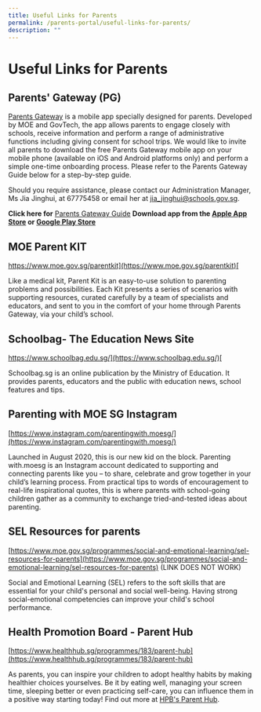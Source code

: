 ```yaml
---
title: Useful Links for Parents
permalink: /parents-portal/useful-links-for-parents/
description: ""
---
```

# Useful Links for Parents


## Parents' Gateway (PG)


[Parents Gateway](https://pg.moe.edu.sg/) is a mobile app specially designed for parents. Developed by MOE and GovTech, the app allows parents to engage closely with schools, receive information and perform a range of administrative functions including giving consent for school trips. We would like to invite all parents to download the free Parents Gateway mobile app on your mobile phone (available on iOS and Android platforms only) and perform a simple one-time onboarding process. Please refer to the Parents Gateway Guide below for a step-by-step guide.

Should you require assistance, please contact our Administration Manager, Ms Jia Jinghui, at 67775458 or email her at [jia\_jinghui@schools.gov.sg](mailto:jia_jinghui@schools.gov.sg).

**Click here for** [Parents Gateway Guide](/files/Parents%20Portal/Parents%20Gateway%20Guide.pdf)
**Download app from the [Apple App Store](https://apps.apple.com/sg/app/parents-gateway/id1267198708) or [Google Play Store](https://play.google.com/store/apps/details?id=com.moe.pgp&hl=en_SG)**

## MOE Parent KIT


[https://www.moe.gov.sg/parentkit](https://www.moe.gov.sg/parentkit)[  
](https://www.moe.gov.sg/parentkit)

Like a medical kit, Parent Kit is an easy-to-use solution to parenting problems and possibilities. Each Kit presents a series of scenarios with supporting resources, curated carefully by a team of specialists and educators, and sent to you in the comfort of your home through Parents Gateway, via your child’s school.

## Schoolbag- The Education News Site


[https://www.schoolbag.edu.sg/](https://www.schoolbag.edu.sg/)[  
](https://www.schoolbag.edu.sg/)

Schoolbag.sg is an online publication by the Ministry of Education. It provides parents, educators and the public with education news, school features and tips.

## Parenting with MOE SG Instagram


[https://www.instagram.com/parentingwith.moesg/](https://www.instagram.com/parentingwith.moesg/)

Launched in August 2020, this is our new kid on the block. Parenting with.moesg is an Instagram account dedicated to supporting and connecting parents like you – to share, celebrate and grow together in your child’s learning process. From practical tips to words of encouragement to real-life inspirational quotes, this is where parents with school-going children gather as a community to exchange tried-and-tested ideas about parenting. 

## SEL Resources for parents

[https://www.moe.gov.sg/programmes/social-and-emotional-learning/sel-resources-for-parents](https://www.moe.gov.sg/programmes/social-and-emotional-learning/sel-resources-for-parents) (LINK DOES NOT WORK)


Social and Emotional Learning (SEL) refers to the soft skills that are essential for your child's personal and social well-being. Having strong social-emotional competencies can improve your child's school performance.

## Health Promotion Board - Parent Hub


[https://www.healthhub.sg/programmes/183/parent-hub](https://www.healthhub.sg/programmes/183/parent-hub)

As parents, you can inspire your children to adopt healthy habits by making healthier choices yourselves. Be it by eating well, managing your screen time, sleeping better or even practicing self-care, you can influence them in a positive way starting today! Find out more at [HPB's Parent Hub](https://www.healthhub.sg/programmes/183/parent-hub).